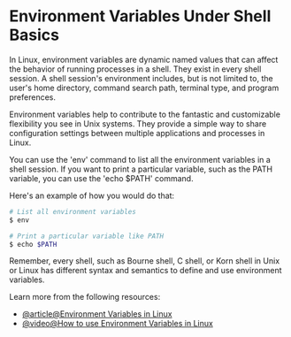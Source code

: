 # Environment Variables Under Shell Basics

In Linux, environment variables are dynamic named values that can affect the behavior of running processes in a shell. They exist in every shell session. A shell session's environment includes, but is not limited to, the user's home directory, command search path, terminal type, and program preferences.

Environment variables help to contribute to the fantastic and customizable flexibility you see in Unix systems. They provide a simple way to share configuration settings between multiple applications and processes in Linux.

You can use the 'env' command to list all the environment variables in a shell session. If you want to print a particular variable, such as the PATH variable, you can use the 'echo $PATH' command.

Here's an example of how you would do that:

```bash
# List all environment variables
$ env

# Print a particular variable like PATH
$ echo $PATH
```

Remember, every shell, such as Bourne shell, C shell, or Korn shell in Unix or Linux has different syntax and semantics to define and use environment variables.

Learn more from the following resources:

- [@article@Environment Variables in Linux](https://labex.io/tutorials/linux-environment-variables-in-linux-385274)
- [@video@How to use Environment Variables in Linux](https://www.youtube.com/watch?v=9ZpL8iDU7LY)
